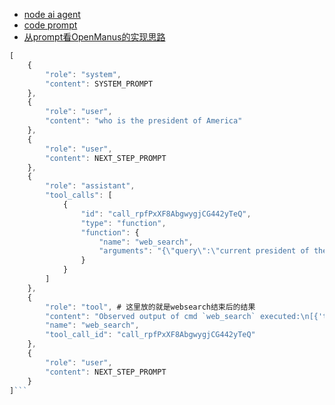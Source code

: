 
- [node ai agent](https://cookbook.openai.com/examples/how_to_build_an_agent_with_the_node_sdk)
- [code prompt](https://mp.weixin.qq.com/s/wrXef-Ek7feg76rDGerKdA)
- [从prompt看OpenManus的实现思路](https://zhuanlan.zhihu.com/p/1889982149991580008)


```js
[
    {
        "role": "system",
        "content": SYSTEM_PROMPT 
    },
    {
        "role": "user",
        "content": "who is the president of America"
    },
    {
        "role": "user",
        "content": NEXT_STEP_PROMPT 
    },
    {
        "role": "assistant",
        "tool_calls": [
            {
                "id": "call_rpfPxXF8AbgwygjCG442yTeQ",
                "type": "function",
                "function": {
                    "name": "web_search",
                    "arguments": "{\"query\":\"current president of the United States\",\"num_results\":1}" # 搜索词
                }
            }
        ]
    },
    {
        "role": "tool", # 这里放的就是websearch结束后的结果
        "content": "Observed output of cmd `web_search` executed:\n[{'title': '美国公民入籍100题(答案作参考)', 'abstract': '美国公民入籍100题(答案作参考)\\n\\n\\n\\n\\n\\n\\n\\n\\n2016年9月28日  29.What is the name of the Vice President of the United States now? ·Joe Biden 问:美国现任副总统是谁? 答: 乔 拜登。 30.If the President can no longer serve, who ...个人图书馆\\ue62b\\n\\n\\ue680\\n播报\\n\\n\\n\\ue67d\\n暂停', 'url': 'http://www.baidu.com/link?url=KlNA8WRMG4irZQWTSB98GbnRtHn6JNkbF-cvvl5BC2QCnk31YeLKDR45zyo1rAXF-wvY40QfbWtSA22SaAQZUawmDKSJDDOlrTorp4hAnXi', 'rank': 1}]",
        "name": "web_search",
        "tool_call_id": "call_rpfPxXF8AbgwygjCG442yTeQ"
    },
    {
        "role": "user",
        "content": NEXT_STEP_PROMPT 
    }
]```